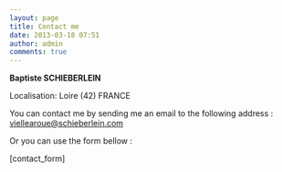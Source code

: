```yaml
---
layout: page
title: Contact me
date: 2013-03-18 07:51
author: admin
comments: true
---
```

<strong>Baptiste SCHIEBERLEIN</strong>

Localisation: Loire (42) FRANCE

You can contact me by sending me an email to the following address : <a href="mailto:vielle@schieberlein.com">viellearoue@schieberlein.com </a>

Or you can use the form bellow :

[contact_form]
